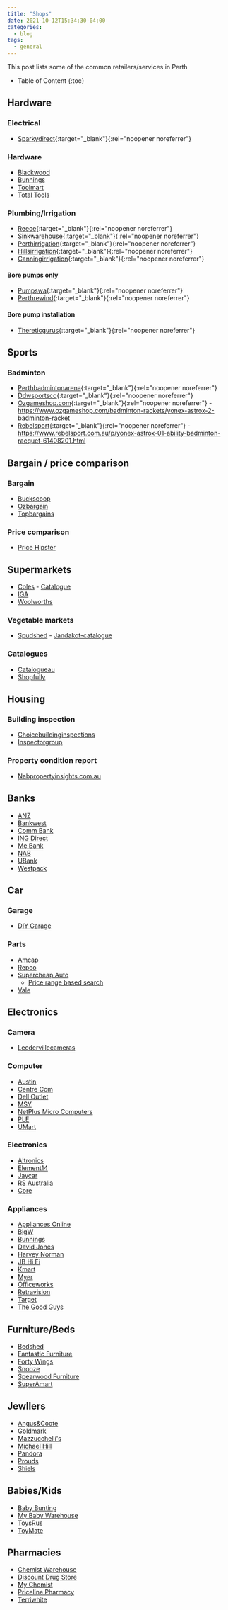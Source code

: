 ```yaml
---
title: "Shops"
date: 2021-10-12T15:34:30-04:00
categories:
  - blog
tags:
  - general
---
```


This post lists some of the common retailers/services in Perth

* Table of Content
{:toc}

## Hardware

### Electrical
- [Sparkydirect](https://www.sparkydirect.com.au/){:target="_blank"}{:rel="noopener noreferrer"}

### Hardware
- [Blackwood](https://www.blackwoods.com.au/)
- [Bunnings](http://www.bunnings.com.au/)
- [Toolmart](https://www.toolmart.com.au/)
- [Total Tools](https://www.totaltools.com.au/)

### Plumbing/Irrigation
- [Reece](https://www.reece.com.au/){:target="_blank"}{:rel="noopener noreferrer"}
- [Sinkwarehouse](https://www.sinkwarehouse.com.au/){:target="_blank"}{:rel="noopener noreferrer"}
- [Perthirrigation](https://www.perthirrigation.com.au/){:target="_blank"}{:rel="noopener noreferrer"}
- [Hillsirrigation](https://www.hillsirrigation.com.au/){:target="_blank"}{:rel="noopener noreferrer"}
- [Canningirrigation](https://www.canningirrigation.com.au/){:target="_blank"}{:rel="noopener noreferrer"}

#### Bore pumps only
- [Pumpswa](https://pumpswa.com.au/){:target="_blank"}{:rel="noopener noreferrer"}
- [Perthrewind](https://www.perthrewind.com.au/){:target="_blank"}{:rel="noopener noreferrer"}

#### Bore pump installation
- [Thereticgurus](http://thereticgurus.com.au/){:target="_blank"}{:rel="noopener noreferrer"}

## Sports

### Badminton
- [Perthbadmintonarena](https://www.perthbadmintonarena.com/){:target="_blank"}{:rel="noopener noreferrer"}
- [Ddwsportsco](https://ddwsportsco.com.au/){:target="_blank"}{:rel="noopener noreferrer"}
- [Ozgameshop.com](https://www.ozgameshop.com/){:target="_blank"}{:rel="noopener noreferrer"} - https://www.ozgameshop.com/badminton-rackets/yonex-astrox-2-badminton-racket
- [Rebelsport](https://www.rebelsport.com.au/){:target="_blank"}{:rel="noopener noreferrer"} - https://www.rebelsport.com.au/p/yonex-astrox-01-ability-badminton-racquet-61408201.html

## Bargain / price comparison

### Bargain
- [Buckscoop](http://www.buckscoop.com.au/all/deals/discussed)
- [Ozbargain](https://www.ozbargain.com.au/)
- [Topbargains](https://www.topbargains.com.au/)

### Price comparison
- [Price Hipster](https://www.pricehipster.com.au/)

## Supermarkets
- [Coles](http://www.coles.com.au/) - [Catalogue](https://www.coles.com.au/catalogues-and-specials)
- [IGA](http://iga.com.au/)
- [Woolworths](http://www.woolworths.com.au/)

### Vegetable markets
- [Spudshed](http://www.spudshed.com.au/) - [Jandakot-catalogue](https://www.spudshed.com.au/spudshed-jandakot-weekly-specials/)

### Catalogues
- [Catalogueau](https://www.catalogueau.com/)
- [Shopfully](https://www.shopfully.com.au/)

## Housing

### Building inspection
- [Choicebuildinginspections](http://www.choicebuildinginspections.com.au/)
- [Inspectorgroup](http://www.inspectorgroup.com.au/)

### Property condition report
- [Nabpropertyinsights.com.au](https://nabpropertyinsights.com.au/form.php)

## Banks
- [ANZ](https://www.anz.com.au/)
- [Bankwest](http://www.bankwest.com.au/)
- [Comm Bank](https://www.commbank.com.au/)
- [ING Direct](http://www.ingdirect.com.au/)
- [Me Bank](http://www.mebank.com.au/)
- [NAB](http://www.nab.com.au/)
- [UBank](https://www.ubank.com.au/)
- [Westpack](http://www.westpac.com.au/)

## Car

### Garage
- [DIY Garage](https://www.diygaragewa.com.au/)

### Parts
- [Amcap](https://www.amcap.com.au/)
- [Repco](http://www.repco.com.au/)
- [Supercheap Auto](http://www.supercheapauto.com.au/)
  - [Price range based search](https://www.supercheapauto.com.au/search?q=sun%20shade&srule=Price%20Ascending&start=0&sz=60)
- [Vale](https://vealeautoparts.com.au/)

## Electronics

### Camera
- [Leedervillecameras](http://www.leedervillecameras.com.au/)

### Computer
- [Austin](http://www.austin.net.au/)
- [Centre Com](https://centrecom.com.au/)
- [Dell Outlet](https://www.dell.com/learn/au/en/audhs1/campaigns/dell-outlet-au)
- [MSY](http://www.msy.com.au/)
- [NetPlus Micro Computers](http://www.netplus.com.au/)
- [PLE](http://www.ple.com.au/)
- [UMart](https://www.umart.com.au/)

### Electronics
- [Altronics](http://www.altronics.com.au/)
- [Element14](http://au.element14.com/)
- [Jaycar](http://www.jaycar.com.au/)
- [RS Australia](http://au.rs-online.com/web/)
- [Core](https://core-electronics.com.au/)

### Appliances
- [Appliances Online](https://www.appliancesonline.com.au/)
- [BigW](http://www.bigw.com.au/)
- [Bunnings](http://www.bunnings.com.au/)
- [David Jones](http://shop.davidjones.com.au/djs/en/davidjones)
- [Harvey Norman](http://www.harveynorman.com.au/)
- [JB Hi Fi](http://www.jbhifi.com.au/)
- [Kmart](http://www.kmart.com.au/)
- [Myer](http://www.myer.com.au/)
- [Officeworks](http://www.officeworks.com.au/)
- [Retravision](http://www.retravision.com.au/)
- [Target](http://www.target.com.au/)
- [The Good Guys](http://www.thegoodguys.com.au/)

## Furniture/Beds
- [Bedshed](http://www.bedshed.com.au/)
- [Fantastic Furniture](http://www.fantasticfurniture.com.au/)
- [Forty Wings](http://www.fortywinks.com.au/)
- [Snooze](http://www.snooze.com.au/)
- [Spearwood Furniture](http://www.spearwoodfurniture.com.au/)
- [SuperAmart](http://www.superamart.com.au/)

## Jewllers
- [Angus&Coote](https://www.anguscoote.com.au/)
- [Goldmark](https://www.goldmark.com.au/)
- [Mazzucchelli's](http://www.mazzucchellis.com.au/)
- [Michael Hill](http://www.michaelhill.com.au/)
- [Pandora](http://www.pandora.net/en-au)
- [Prouds](http://www.prouds.com.au/)
- [Shiels](http://www.shiels.com.au/)

## Babies/Kids
- [Baby Bunting](http://www.babybunting.com.au/)
- [My Baby Warehouse](http://mybabywarehouse.com.au/)
- [ToysRus](http://www.toysrus.com.au/)
- [ToyMate](https://toymate.com.au/)

## Pharmacies
- [Chemist Warehouse](http://www.chemistwarehouse.com.au/)
- [Discount Drug Store](http://www.discountdrugstores.com.au/)
- [My Chemist](http://www.mychemist.com.au/)
- [Priceline Pharmacy](https://www.priceline.com.au/)
- [Terriwhite](http://www.terrywhitechemists.com.au/)





